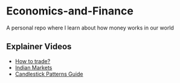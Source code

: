 # Economics-and-Finance
A personal repo where I learn about how money works in our world


## Explainer Videos

- [How to trade?](https://www.youtube.com/watch?v=WY2-Sn4L-XU&t=31s)
- [Indian Markets](https://www.youtube.com/watch?v=9aHvdD1SFt4)
- [Candlestick Patterns Guide](https://www.youtube.com/watch?v=tW13N4Hll88)
